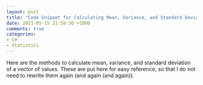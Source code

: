 ```yaml
---
layout: post
title: "Code Snippet for Calculating Mean, Variance, and Standard Deviation"
date: 2011-05-15 22:58:36 +1000
comments: true
categories: 
- C#
- Statistics
---
```

Here are the methods to calculate mean, variance, and standard deviation of a vector of values. These are put here for easy reference, so that I do not need to rewrite them again (and again (and again)).

<script src="https://gist.github.com/sinairv/2693528.js"></script>
